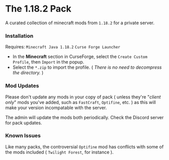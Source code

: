 # The 1.18.2 Pack
A curated collection of minecraft mods from `1.18.2` for a private server.
### Installation
Requires: `Minecraft Java 1.18.2` `Curse Forge Launcher`
- In the **Minecraft** section in CurseForge, select the `Create Custom Profile`, then `Import` in the popup.
- Select the `*.zip` to import the profile. ( *There is no need to decompress the directory.* )
### Mod Updates
Please don't update any mods in your copy of pack ( unless they're "*client only*" mods you've added, such as `FastCraft`, `Optifine`, etc. ) as this will make your version incompatable with the server.

The admin will update the mods both periodically. Check the Discord server for pack updates.
### Known Issues
Like many packs, the controversial `Optifine` mod has conflicts with some of the mods included ( `Twilight Forest`, for instance ).
